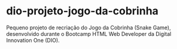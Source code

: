 # dio-projeto-jogo-da-cobrinha
 Pequeno projeto de recriação do Jogo da Cobrinha (Snake Game), desenvolvido durante o Bootcamp HTML Web Developer da Digital Innovation One (DIO).
